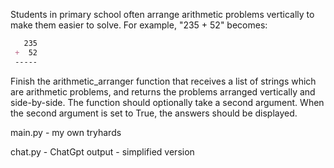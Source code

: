 Students in primary school often arrange arithmetic problems vertically to make them easier to solve. For example, "235 + 52" becomes:
```markdown
   235
 +  52
 -----
```
Finish the arithmetic_arranger function that receives a list of strings which are arithmetic problems, and returns the problems arranged vertically and side-by-side. The function should optionally take a second argument. When the second argument is set to True, the answers should be displayed.

main.py - my own tryhards

chat.py - ChatGpt output - simplified version
